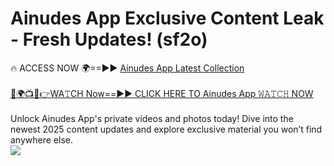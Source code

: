 # Ainudes App Exclusive Content Leak - Fresh Updates! (sf2o)

🔥 ACCESS NOW 🌍==►► <a href="https://tinyurl.com/yc657z5k" rel="nofollow">Ainudes App Latest Collection</a>
<br><br>
[🔴🌍📺📱👉WA𝚃CH Now==►► CLICK HERE TO Ainudes App 𝚆𝙰𝚃𝙲𝙷 NOW](https://tinyurl.com/yc657z5k)
<br><br>
Unlock Ainudes App's private videos and photos today! Dive into the newest 2025 content updates and explore exclusive material you won’t find anywhere else.
<br>
<a href="https://tinyurl.com/yc657z5k" rel="nofollow" data-target="animated-image.originalLink"><img src="https://camo.githubusercontent.com/8a4f000d20f83aca3bf7ec5f350d767afa0574a8a352519fd8cfa583a6f93a33/68747470733a2f2f692e696d6775722e636f6d2f644a486b345a712e676966" data-canonical-src="https://i.imgur.com/dJHk4Zq.gif" style="max-width: 100%; display: inline-block;" data-target="animated-image.originalImage"></a>
<br>
